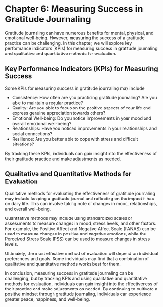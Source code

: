Chapter 6: Measuring Success in Gratitude Journaling
====================================================

Gratitude journaling can have numerous benefits for mental, physical, and emotional well-being. However, measuring the success of a gratitude practice can be challenging. In this chapter, we will explore key performance indicators (KPIs) for measuring success in gratitude journaling and qualitative and quantitative methods for evaluation.

Key Performance Indicators (KPIs) for Measuring Success
-------------------------------------------------------

Some KPIs for measuring success in gratitude journaling may include:

* Consistency: How often are you practicing gratitude journaling? Are you able to maintain a regular practice?
* Quality: Are you able to focus on the positive aspects of your life and express genuine appreciation towards others?
* Emotional Well-being: Do you notice improvements in your mood and overall emotional well-being?
* Relationships: Have you noticed improvements in your relationships and social connections?
* Resilience: Are you better able to cope with stress and difficult situations?

By tracking these KPIs, individuals can gain insight into the effectiveness of their gratitude practice and make adjustments as needed.

Qualitative and Quantitative Methods for Evaluation
---------------------------------------------------

Qualitative methods for evaluating the effectiveness of gratitude journaling may include keeping a gratitude journal and reflecting on the impact it has on daily life. This can involve taking note of changes in mood, relationships, and overall well-being.

Quantitative methods may include using standardized scales or assessments to measure changes in mood, stress levels, and other factors. For example, the Positive Affect and Negative Affect Scale (PANAS) can be used to measure changes in positive and negative emotions, while the Perceived Stress Scale (PSS) can be used to measure changes in stress levels.

Ultimately, the most effective method of evaluation will depend on individual preferences and goals. Some individuals may find that a combination of qualitative and quantitative methods works best for them.

In conclusion, measuring success in gratitude journaling can be challenging, but by tracking KPIs and using qualitative and quantitative methods for evaluation, individuals can gain insight into the effectiveness of their practice and make adjustments as needed. By continuing to cultivate a positive mindset through gratitude journaling, individuals can experience greater peace, happiness, and well-being.
